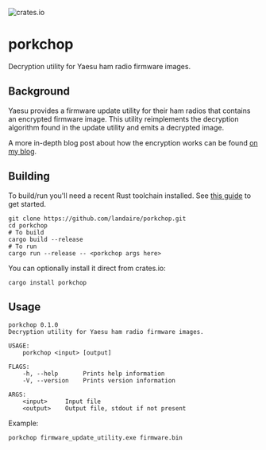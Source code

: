 ![crates.io](https://img.shields.io/crates/v/porkchop.svg)

# porkchop

Decryption utility for Yaesu ham radio firmware images.

## Background

Yaesu provides a firmware update utility for their ham radios that contains an encrypted firmware image. This utility reimplements the decryption algorithm found in the update utility and emits a decrypted image.

A more in-depth blog post about how the encryption works can be found [on my blog](https://landaire.net//yaesu-obfuscation/).

## Building

To build/run you'll need a recent Rust toolchain installed. See [this guide](https://www.rust-lang.org/tools/install) to get started.

```
git clone https://github.com/landaire/porkchop.git
cd porkchop
# To build
cargo build --release
# To run
cargo run --release -- <porkchop args here>
```

You can optionally install it direct from crates.io:

```
cargo install porkchop
```

## Usage

```
porkchop 0.1.0
Decryption utility for Yaesu ham radio firmware images.

USAGE:
    porkchop <input> [output]

FLAGS:
    -h, --help       Prints help information
    -V, --version    Prints version information

ARGS:
    <input>     Input file
    <output>    Output file, stdout if not present
```

Example:

```
porkchop firmware_update_utility.exe firmware.bin
```

